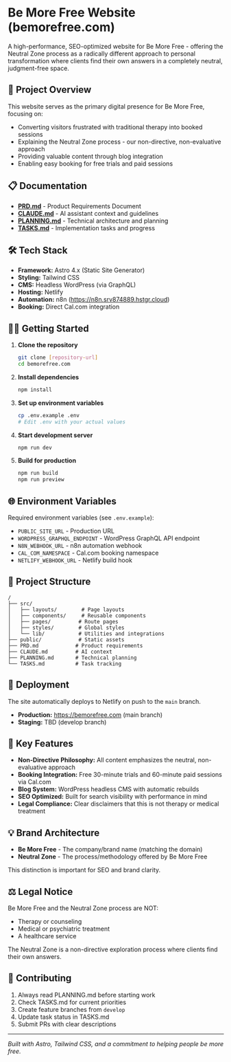 # Be More Free Website (bemorefree.com)

A high-performance, SEO-optimized website for Be More Free - offering the Neutral Zone process as a radically different approach to personal transformation where clients find their own answers in a completely neutral, judgment-free space.

## 🚀 Project Overview

This website serves as the primary digital presence for Be More Free, focusing on:
- Converting visitors frustrated with traditional therapy into booked sessions
- Explaining the Neutral Zone process - our non-directive, non-evaluative approach
- Providing valuable content through blog integration
- Enabling easy booking for free trials and paid sessions

## 📋 Documentation

- **[PRD.md](./PRD.md)** - Product Requirements Document
- **[CLAUDE.md](./CLAUDE.md)** - AI assistant context and guidelines
- **[PLANNING.md](./PLANNING.md)** - Technical architecture and planning
- **[TASKS.md](./TASKS.md)** - Implementation tasks and progress

## 🛠 Tech Stack

- **Framework:** Astro 4.x (Static Site Generator)
- **Styling:** Tailwind CSS
- **CMS:** Headless WordPress (via GraphQL)
- **Hosting:** Netlify
- **Automation:** n8n (https://n8n.srv874889.hstgr.cloud)
- **Booking:** Direct Cal.com integration

## 🏃‍♂️ Getting Started

1. **Clone the repository**
   ```bash
   git clone [repository-url]
   cd bemorefree.com
   ```

2. **Install dependencies**
   ```bash
   npm install
   ```

3. **Set up environment variables**
   ```bash
   cp .env.example .env
   # Edit .env with your actual values
   ```

4. **Start development server**
   ```bash
   npm run dev
   ```

5. **Build for production**
   ```bash
   npm run build
   npm run preview
   ```

## 🌐 Environment Variables

Required environment variables (see `.env.example`):
- `PUBLIC_SITE_URL` - Production URL
- `WORDPRESS_GRAPHQL_ENDPOINT` - WordPress GraphQL API endpoint
- `N8N_WEBHOOK_URL` - n8n automation webhook
- `CAL_COM_NAMESPACE` - Cal.com booking namespace
- `NETLIFY_WEBHOOK_URL` - Netlify build hook

## 📁 Project Structure

```
/
├── src/
│   ├── layouts/        # Page layouts
│   ├── components/     # Reusable components
│   ├── pages/         # Route pages
│   ├── styles/        # Global styles
│   └── lib/           # Utilities and integrations
├── public/            # Static assets
├── PRD.md            # Product requirements
├── CLAUDE.md         # AI context
├── PLANNING.md       # Technical planning
└── TASKS.md          # Task tracking
```

## 🚢 Deployment

The site automatically deploys to Netlify on push to the `main` branch. 

- **Production:** https://bemorefree.com (main branch)
- **Staging:** TBD (develop branch)

## 🧪 Key Features

- **Non-Directive Philosophy:** All content emphasizes the neutral, non-evaluative approach
- **Booking Integration:** Free 30-minute trials and 60-minute paid sessions via Cal.com
- **Blog System:** WordPress headless CMS with automatic rebuilds
- **SEO Optimized:** Built for search visibility with performance in mind
- **Legal Compliance:** Clear disclaimers that this is not therapy or medical treatment

## 💡 Brand Architecture

- **Be More Free** - The company/brand name (matching the domain)
- **Neutral Zone** - The process/methodology offered by Be More Free

This distinction is important for SEO and brand clarity.

## ⚖️ Legal Notice

Be More Free and the Neutral Zone process are NOT:
- Therapy or counseling
- Medical or psychiatric treatment
- A healthcare service

The Neutral Zone is a non-directive exploration process where clients find their own answers.

## 🤝 Contributing

1. Always read PLANNING.md before starting work
2. Check TASKS.md for current priorities
3. Create feature branches from `develop`
4. Update task status in TASKS.md
5. Submit PRs with clear descriptions

---

*Built with Astro, Tailwind CSS, and a commitment to helping people be more free.*

